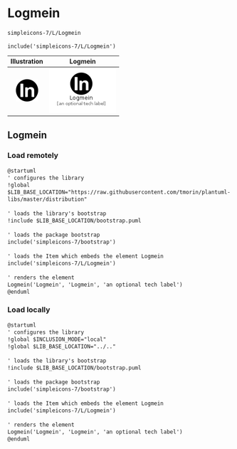 # Logmein


```text
simpleicons-7/L/Logmein
```

```text
include('simpleicons-7/L/Logmein')
```



| Illustration | Logmein |
| :---: | :---: |
| ![illustration for Illustration](../../simpleicons-7/L/Logmein.png) | ![illustration for Logmein](../../simpleicons-7/L/Logmein.Local.png) |




## Logmein

### Load remotely
```plantuml
@startuml
' configures the library
!global $LIB_BASE_LOCATION="https://raw.githubusercontent.com/tmorin/plantuml-libs/master/distribution"

' loads the library's bootstrap
!include $LIB_BASE_LOCATION/bootstrap.puml

' loads the package bootstrap
include('simpleicons-7/bootstrap')

' loads the Item which embeds the element Logmein
include('simpleicons-7/L/Logmein')

' renders the element
Logmein('Logmein', 'Logmein', 'an optional tech label')
@enduml
```

### Load locally
```plantuml
@startuml
' configures the library
!global $INCLUSION_MODE="local"
!global $LIB_BASE_LOCATION="../.."

' loads the library's bootstrap
!include $LIB_BASE_LOCATION/bootstrap.puml

' loads the package bootstrap
include('simpleicons-7/bootstrap')

' loads the Item which embeds the element Logmein
include('simpleicons-7/L/Logmein')

' renders the element
Logmein('Logmein', 'Logmein', 'an optional tech label')
@enduml
```

